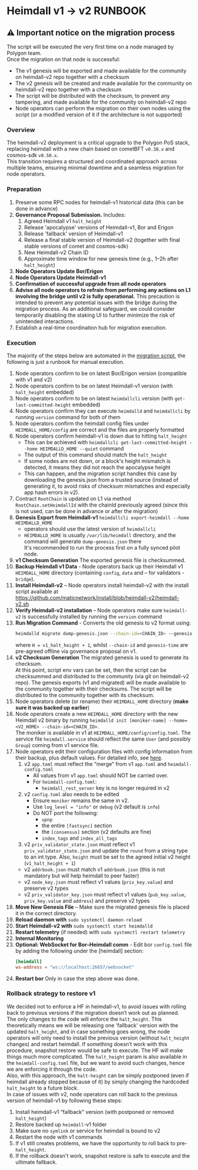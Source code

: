 # Heimdall v1 -> v2 RUNBOOK

## ⚠️ Important notice on the migration process
The script will be executed the very first time on a node managed by Polygon team.  
Once the migration on that node is successful:
- The v1 genesis will be exported and made available for the community on heimdall-v2 repo together with a checksum
- The v2 genesis will be created and made available for the community on heimdall-v2 repo together with a checksum
- The script will be distributed with the checksum, to prevent any tampering, and made available for the community on heimdall-v2 repo
- Node operators can perform the migration on their own nodes using the script (or a modified version of it if the architecture is not supported)

### Overview

The heimdall-v2 deployment is a critical upgrade to the Polygon PoS stack, replacing heimdall with a new chain based on cometBFT `v0.38.x` and cosmos-sdk `v0.50.x`.  
This transition requires a structured and coordinated approach across multiple teams, ensuring minimal downtime and a seamless migration for node operators.

### Preparation

1. Preserve some RPC nodes for heimdall-v1 historical data (this can be done in advance)
2. **Governance Proposal Submission.** Includes:
   1. Agreed Heimdall v1 `halt_height`
   2. Release 'apocalypse' versions of Heimdall-v1, Bor and Erigon
   3. Release 'fallback' version of Heimdall-v1
   4. Release a final stable version of Heimdall-v2 (together with final stable versions of comet and cosmos-sdk)
   5. New Heimdall-v2 Chain ID
   6. Approximate time window for new genesis time (e.g., 1–2h after `halt_height`)
3. **Node Operators Update Bor/Erigon**  
4. **Node Operators Update Heimdall-v1**
5. **Confirmation of successful upgrade from all node operators**
6. **Advise all node operators to refrain from performing any actions on L1 involving the bridge until v2 is fully operational.** This precaution is intended to prevent any potential issues with the bridge during the migration process. As an additional safeguard, we could consider temporarily disabling the staking UI to further minimize the risk of unintended interactions.
7. Establish a real-time coordination hub for migration execution.

### Execution

The majority of the steps below are automated in the [migration script](migrate.sh), the following is just a runbook for manual execution.

1. Node operators confirm to be on latest Bor/Erigon version (compatible with v1 and v2)
2. Node operators confirm to be on latest Heimdall-v1 version (with `halt_height` embedded)
3. Node operators confirm to be on latest `heimdallcli` version (with `get-last-committed-height` embedded)
4. Node operators confirm they can execute `heimdalld` and `heimdallcli` by running `version` command for both of them
5. Node operators confirm the heimdall config files under `HEIMDALL_HOME/config` are correct and the files are properly formatted
6. Node operators confirm heimdall-v1 is down due to hitting `halt_height`  
   - This can be achieved with `heimdallcli get-last-committed-height --home HEIMDALLD_HOME --quiet` command
   - The output of this command should match the `halt_height`
   - If some nodes are not down, or a block's height mismatch is detected, it means they did not reach the apocalypse height  
   - This can happen, and the migration script handles this case by downloading the genesis.json from a trusted source (instead of generating it, to avoid risks of checksum mismatches and especially app hash errors in v2).  
7. Contract `RootChain` is updated on L1 via method `RootChain.setHeimdallId` with the chainId previously agreed (since this is not used, can be done in advance or after the migration)
8. **Genesis Export from Heimdall-v1**
   `heimdallcli export-heimdall --home HEIMDALLD_HOME`
   - operators should use the latest version of `heimdallcli`
   - `HEIMDALLD_HOME` is usually `/var/lib/heimdall` directory, and the command will generate `dump-genesis.json` there  
     It's recommended to run the process first on a fully synced pilot node.
9. **v1 Checksum Generation**
   The exported genesis file is checksummed.
10. **Backup Heimdall v1 Data** - Node operators back up their Heimdall v1 `HEIMDALL_HOME` directory (containing `config`, `data` and – for validators - `bridge`).
11. **Install Heimdall-v2** – Node operators install heimdall-v2 with the install script available at https://github.com/maticnetwork/install/blob/heimdall-v2/heimdall-v2.sh
12. **Verify Heimdall-v2 installation** – Node operators make sure `heimdall-v2` is successfully installed by running the `version` command
13. **Run Migration Command** - Converts the old genesis to v2 format using:
    ```bash
    heimdalld migrate dump-genesis.json --chain-id=<CHAIN_ID> --genesis-time=<TIME_IN_FORMAT_YYYY-MM-DDTHH:MM:SSZ) --initial-height=<H>
    ```
    where `H = v1_halt_height + 1`, whilst `--chain-id` and `genesis-time` are pre-agreed offline via governance proposal on v1.
14. **v2 Checksum Generation**
    The migrated genesis is used to generate its checksum.  
    At this point, script env vars can be set, then the script can be checksummed and distributed to the community (via git on heimdall-v2 repo).
    The genesis exports (v1 and migrated) will be made available to the community together with their checksums.
    The script will be distributed to the community together with its checksum.
15. Node operators delete (or rename) their `HEIMDALL_HOME` directory (**make sure it was backed up earlier**)
16. Node operators create a new `HEIMDALL_HOME` directory with the new Heimdall v2 binary by running `heimdalld init [moniker-name] --home=<V2_HOME> --chain-id=<CHAIN_ID>`.  
    The moniker is available in v1 at `HEIMDALL_HOME/config/config.toml`.
    The service file `heimdall.service` should reflect the same `User` (and possibly `Group`) coming from v1 service file.
17. Node operators edit their configuration files with config information from their backup, plus default values. For detailed info, see [here](../configs).
    1. v2 `app.toml` must reflect the “merge” from v1 `app.toml` and `heimdall-config.toml`
       - All values from v1 `app.toml` should NOT be carried over.
       - For `heimdall-config.toml`:
         - `heimdall_rest_server` key is no longer required in v2
    2. v2 `config.toml` also needs to be edited
       - Ensure `moniker` remains the same in v2.
       - Use `log_level = "info"` or `debug` (v2 default is `info`)
       - Do NOT port the following:
         - `upnp`
         - the entire `[fastsync]` section
         - the `[consensus]` section (v2 defaults are fine)
         - `index_tags` and `index_all_tags`
    3. v2 `priv_validator_state.json` must reflect v1 `priv_validator_state.json` and update the `round` from a string type to an int type. Also, `height` must be set to the agreed initial v2 height (`v1_halt_height + 1`)
    - v2 `addrbook.json` must match v1 `addrbook.json` (this is not mandatory but will help heimdall to peer faster)
    - v2 `node_key.json` must reflect v1 values (`priv_key.value`) and preserve v2 types
    - v2 `priv_validator_key.json` must reflect v1 values (`pub_key.value`, `priv_key.value` and `address`) and preserve v2 types
18. **Move New Genesis File** – Make sure the migrated genesis file is placed it in the correct directory.
19. **Reload daemon with** `sudo systemctl daemon-reload`
20. **Start Heimdall-v2 with** `sudo systemctl start heimdalld`
21. **Restart telemetry** (if needed) with `sudo systemctl restart telemetry`
22. **Internal Monitoring**
23. **Optional: WebSocket for Bor–Heimdall comm** - Edit bor `config.toml` file by adding the following under the [heimdall] section:
    ```toml
    [heimdall]
    ws-address = "ws://localhost:26657/websocket"
    ```
24. **Restart bor** Only in case the step above was done.  

### Rollback strategy to restore v1
We decided not to enforce a HF in heimdall-v1, to avoid issues with rolling back to previous versions if the migration doesn’t work out as planned.  
The only changes to the code will enforce the `halt_height`. This theoretically means we will be releasing one 'fallback' version with the updated `halt_height`, and in case something goes wrong, the node operators will only need to install the previous version (without `halt_height` changes) and restart heimdall. If something doesn’t work with this procedure, snapshot restore would be safe to execute. The HF will make things much more complicated. The `halt_height` param is also available in the `heimdall-config.toml` file, but we want to avoid such changes, hence we are enforcing it through the code.  
Also, with this approach, the `halt-height` can be simply postponed (even if heimdall already stopped because of it) by simply changing the hardcoded `halt_height` to a future block.  
In case of issues with v2, node operators can roll back to the previous version of heimdall-v1 by following these steps:
   1. Install heimdall-v1 “fallback” version (with postponed or removed `halt_height`)
   2. Restore backed up `heimdall`-v1 folder
   3. Make sure no `symlink` or service for heimdall is bound to v2
   4. Restart the node with v1 commands
   5. If v1 still creates problems, we have the opportunity to roll back to pre-`halt_height`.
   6. If the rollback doesn't work, snapshot restore is safe to execute and the ultimate fallback.
